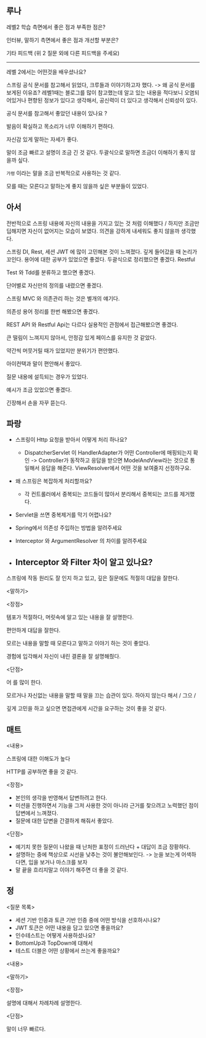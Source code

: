 ## 루나

레벨2 학습 측면에서 좋은 점과 부족한 점은?



인터뷰, 말하기 측면에서 좋은 점과 개선할 부분은?



기타 피드백 (위 2 질문 외에 다른 피드백을 주세요)



---

레벨 2에서는 어떤것을 배우셨나요?

스프링 공식 문서를 참고해서 읽었다, 크루들과 이야기하고자 했다. -> 왜 공식 문서를 보게된 이유죠? 레벨1때는 블로그를 많이 참고했는데 알고 있는 내용을 적다보니 오염되어있거나 편향된 정보가 있다고 생각해서, 공신력이 더 있다고 생각해서 신뢰성이 있다.

공식 문서를 참고해서 좋았던 내용이 있나요 ?



발음이 확실하고 목소리가 너무 이해하기 편하다.

자신감 있게 말하는 자세가 좋다.

말이 조금 빠르고 설명이 조금 긴 것 같다. 두괄식으로 말하면 조금더 이해하기 좋지 않을까 싶다.

`가령` 이라는 말을 조금 반복적으로 사용하는 것 같다.

모를 때는 모른다고 말하는게 좋지 않을까 싶은 부분들이 있었다.





## 아서

전반적으로 스프링 내용에 자신의 내용을 가지고 있는 것 처럼 이해했다 / 하지만 조금만 딥해지면 자신이 없어지는 모습이 보였다. 의견을 강하게 내세워도 좋지 않을까 생각했다.

스프링 DI, Rest, 세션 JWT 에 많이 고민해본 것이 느껴졌다. 깊게 들어갔을 때 논리가 꼬인다. 용어에 대한 공부가 있었으면 좋겠다. 두괄식으로 정리했으면 좋겠다. Restful

Test 와 Tdd를 분류하고 했으면 좋겠다.

단어별로 자신만의 정의를 내렸으면 좋겠다.

스프링 MVC 와 의존관리 하는 것은 별개의 얘기다.

의존성 용어 정리를 한번 해봤으면 좋겠다.

REST API 와 Restful Api는 다르다 실용적인 관점에서 접근해봤으면 좋겠다.



큰 떨림이 느껴지지 않아서, 안정감 있게 페이스를 유지한 것 같았다.

약간씩 머뭇거릴 때가 있었지만 분위기가 편안했다.

아이컨택과 말이 편안해서 좋았다.

질문 내용에 설득되는 경우가 있었다.

예시가 조금 있었으면 좋겠다.

긴장해서 손을 자꾸 뜯는다.



## 파랑



- 스프링이 Http 요청을 받아서 어떻게 처리 하나요?
  - DispatcherServlet 이 HandlerAdapter가 어떤 Controller에 매핑되는지 확인 -> Controller가 동작하고 응답을 받으면 ModelAndView라는 것으로 통일해서 응답을 해준다. ViewResolver에서 어떤 것을 보여줄지 선정하구요.

- 왜 스프링은 복잡하게 처리할까요?
  - 각 컨트롤러에서 중복되는 코드들이 많아서 분리해서 중복되는 코드를 제거했다. 
- Servlet을 쓰면 중복제거를 막기 어렵나요?
- Spring에서 의존성 주입하는 방법을 알려주세요
- Interceptor 와 ArgumentResolver 의 차이를 알려주세요
- Interceptor 와 Filter 차이 알고 있나요?
  - 



스프링에 작동 원리도 잘 인지 하고 있고, 깊은 질문에도 적절히 대답을 잘한다.





<말하기>

<장점>

템포가 적절하다, 머릿속에 알고 있는 내용을 잘 설명한다.

편안하게 대답을 잘한다.

모르는 내용을 말할 때 모른다고 말하고 이야기 하는 것이 좋았다.

경험에 입각해서 자신이 내린 결론을 잘 설명해줬다.



<단점>

어 를 많이 한다.

모르거나 자신없는 내용을 말할 때 말을 끄는 습관이 있다. 하아지 않는다 해서 / 그으 /

깊게 고민을 하고 싶으면 면접관에게 시간을 요구하는 것이 좋을 것 같다.



## 매트

<내용>

스프링에 대한 이해도가 높다

HTTP를 공부하면 좋을 것 같다.



<장점>

- 본인의 생각을 반영해서 답변하려고 한다.
- 미션을 진행하면서 기능을 그저 사용한 것이 아니라 근거를 찾으려고 노력했던 점이 답변에서 느껴졌다.
- 질문에 대한 답변을 간결하게 해줘서 좋았다.



<단점>

- 예기치 못한 질문이 나왔을 때 난처한 표정이 드러난다 + 대답이 조금 장황하다.
- 설명하는 중에 책상으로 시선을 낮추는 것이 불안해보인다. -> 눈을 보는게 어색하다면, 입을 보거나 마스크를 보자
- 말 끝을 흐리지말고 이야기 해주면 더 좋을 것 같다.



## 정

<질문 목록>

- 세션 기반 인증과 토큰 기반 인증 중에 어떤 방식을 선호하시나요?
- JWT 토큰은 어떤 내용을 담고 있으면 좋을까요?
- 인수테스트는 어떻게 사용하셨나요?
- BottomUp과 TopDown에 대해서
- 테스트 더블은 어떤 상황에서 쓰는게 좋을까요?



<내용>



<말하기>



<장점>

설명에 대해서 차례차례 설명한다.



<단점>

말이 너무 빠르다.



